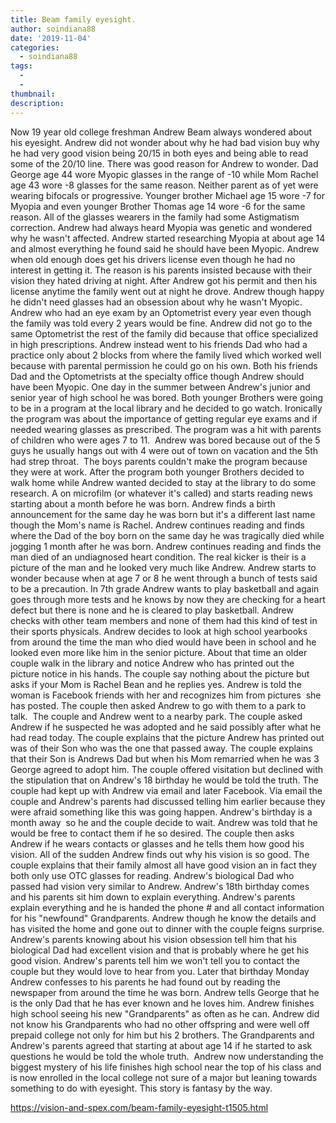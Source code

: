 ```yaml
---
title: Beam family eyesight.
author: soindiana88
date: '2019-11-04'
categories:
  - soindiana88
tags:
  - 
  - 
thumbnail: 
description: 
---
```


Now 19 year old college freshman Andrew Beam always wondered about his eyesight. Andrew did not wonder about why he had bad vision buy why he had very good vision being 20/15 in both eyes and being able to read some of the 20/10 line. There was good reason for Andrew to wonder. Dad George age 44 wore Myopic glasses in the range of -10 while Mom Rachel age 43 wore -8 glasses for the same reason. Neither parent as of yet were wearing bifocals or progressive. Younger brother Michael age 15 wore -7 for Myopia and even younger Brother Thomas age 14 wore -6 for the same reason. All of the glasses wearers in the family had some Astigmatism correction.
Andrew had always heard Myopia was genetic and wondered why he wasn't affected. Andrew started researching Myopia at about age 14 and almost everything he found said he should have been Myopic. Andrew when old enough does get his drivers license even though he had no interest in getting it. The reason is his parents insisted because with their vision they hated driving at night. After Andrew got his permit and then his license anytime the family went out at night he drove. Andrew though happy he didn't need glasses had an obsession about why he wasn't Myopic. Andrew who had an eye exam by an Optometrist every year even though the family was told every 2 years would be fine. Andrew did not go to the same Optometrist the rest of the family did because that office specialized in high prescriptions. Andrew instead went to his friends Dad who had a practice only about 2 blocks from where the family lived which worked well because with parental permission he could go on his own. Both his friends Dad and the Optometrists at the specialty office though Andrew should have been Myopic.
One day in the summer between Andrew's junior and senior year of high school he was bored. Both younger Brothers were going to be in a program at the local library and he decided to go watch. Ironically the program was about the importance of getting regular eye exams and if needed wearing glasses as prescribed. The program was a hit with parents of children who were ages 7 to 11.  Andrew was bored because out of the 5 guys he usually hangs out with 4 were out of town on vacation and the 5th had strep throat.  The boys parents couldn't make the program because they were at work.
After the program both younger Brothers decided to walk home while Andrew wanted decided to stay at the library to do some research. A on microfilm (or whatever it's called) and starts reading news starting about a month before he was born. Andrew finds a birth announcement for the same day he was born but it's a different last name though the Mom's name is Rachel. Andrew continues reading and finds where the Dad of the boy born on the same day he was tragically died while jogging 1 month after he was born. Andrew continues reading and finds the man died of an undiagnosed heart condition. The real kicker is their is a picture of the man and he looked very much like Andrew. Andrew starts to wonder because when at age 7 or 8 he went through a bunch of tests said to be a precaution. In 7th grade Andrew wants to play basketball and again goes through more tests and he knows by now they are checking for a heart defect but there is none and he is cleared to play basketball. Andrew checks with other team members and none of them had this kind of test in their sports physicals. Andrew decides to look at high school yearbooks from around the time the man who died would have been in school and he looked even more like him in the senior picture. About that time an older couple walk in the library and notice Andrew who has printed out the picture notice in his hands. The couple say nothing about the picture but asks if your Mom is Rachel Bean and he replies yes. Andrew is told the woman is Facebook friends with her and recognizes him from pictures  she has posted. The couple then asked Andrew to go with them to a park to talk.  The couple and Andrew went to a nearby park. The couple asked Andrew if he suspected he was adopted and he said possibly after what he had read today. The couple explains that the picture Andrew has printed out was of their Son who was the one that passed away. The couple explains that their Son is Andrews Dad but when his Mom remarried when he was 3 George agreed to adopt him. The couple offered visitation but declined with the stipulation that on Andrew's 18 birthday he would be told the truth. The couple had kept up with Andrew via email and later Facebook. Via email the couple and Andrew's parents had discussed telling him earlier because they were afraid something like this was going happen. Andrew's birthday is a month away  so he and the couple decide to wait. Andrew was told that he would be free to contact them if he so desired. The couple then asks Andrew if he wears contacts or glasses and he tells them how good his vision. All of the sudden Andrew finds out why his vision is so good. The couple explains that their family almost all have good vision an in fact they both only use OTC glasses for reading. Andrew's biological Dad who passed had vision very similar to Andrew.
Andrew's 18th birthday comes and his parents sit him down to explain everything. Andrew's parents explain everything and he is handed the phone # and all contact information for his "newfound" Grandparents. Andrew though he know the details and has visited the home and gone out to dinner with the couple feigns surprise. Andrew's parents knowing about his vision obsession tell him that his biological Dad had excellent vision and that is probably where he get his good vision. Andrew's parents tell him we won't tell you to contact the couple but they would love to hear from you. Later that birthday Monday Andrew confesses to his parents he had found out by reading the newspaper from around the time he was born. Andrew tells George that he is the only Dad that he has ever known and he loves him.
Andrew finishes high school seeing his new "Grandparents" as often as he can. Andrew did not know his Grandparents who had no other offspring and were well off prepaid college not only for him but his 2 brothers. The Grandparents and Andrew's parents agreed that starting at about age 14 if he started to ask questions he would be told the whole truth. 
Andrew now understanding the biggest mystery of his life finishes high school near the top of his class and is now enrolled in the local college not sure of a major but leaning towards something to do with eyesight.
This story is fantasy by the way.

https://vision-and-spex.com/beam-family-eyesight-t1505.html
